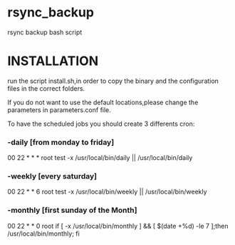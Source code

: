 # rsync_backup

rsync backup bash script

# INSTALLATION

run the script install.sh,in order to copy the binary and the configuration files in the correct folders.

If you do not want to use the default locations,please change the parameters in parameters.conf file.

To have the scheduled jobs you should create 3 differents cron:

### -daily [from monday to friday]

00 22	* * *	root	test -x /usr/local/bin/daily || /usr/local/bin/daily

### -weekly [every saturday]

00 22	* * 6   root    test -x /usr/local/bin/weekly || /usr/local/bin/weekly

### -monthly [first sunday of the Month]

00 22   * * 0   root    if [ -x /usr/local/bin/monthly ] && [ $(date +\%d) -le 7 ];then /usr/local/bin/monthly; fi
